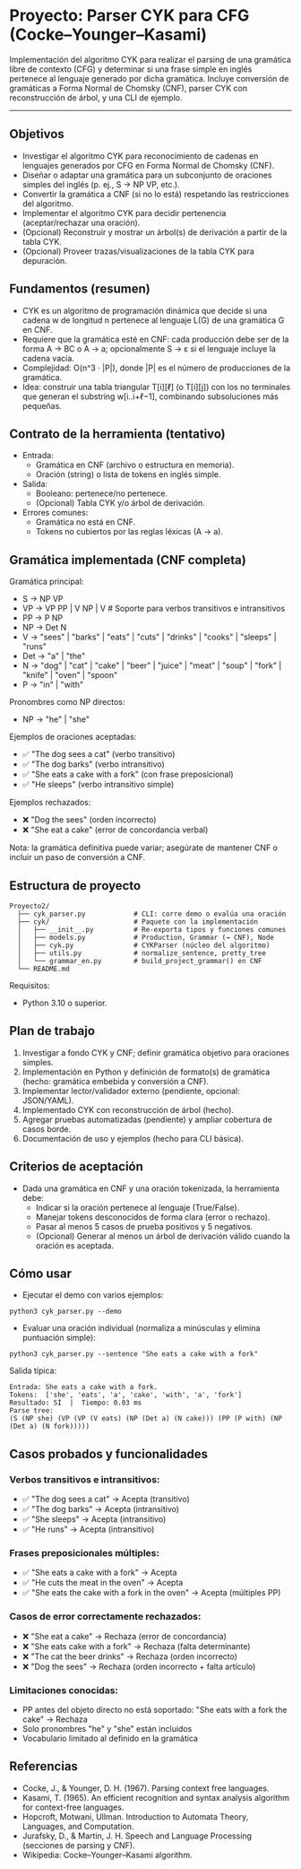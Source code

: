 # Proyecto: Parser CYK para CFG (Cocke–Younger–Kasami)

Implementación del algoritmo CYK para realizar el parsing de una gramática libre de contexto (CFG) y determinar si una frase simple en inglés pertenece al lenguaje generado por dicha gramática. Incluye conversión de gramáticas a Forma Normal de Chomsky (CNF), parser CYK con reconstrucción de árbol, y una CLI de ejemplo.


---

## Objetivos

- Investigar el algoritmo CYK para reconocimiento de cadenas en lenguajes generados por CFG en Forma Normal de Chomsky (CNF).
- Diseñar o adaptar una gramática para un subconjunto de oraciones simples del inglés (p. ej., S → NP VP, etc.).
- Convertir la gramática a CNF (si no lo está) respetando las restricciones del algoritmo.
- Implementar el algoritmo CYK para decidir pertenencia (aceptar/rechazar una oración).
- (Opcional) Reconstruir y mostrar un árbol(s) de derivación a partir de la tabla CYK.
- (Opcional) Proveer trazas/visualizaciones de la tabla CYK para depuración.

## Fundamentos (resumen)

- CYK es un algoritmo de programación dinámica que decide si una cadena w de longitud n pertenece al lenguaje L(G) de una gramática G en CNF.
- Requiere que la gramática esté en CNF: cada producción debe ser de la forma A → BC o A → a; opcionalmente S → ε si el lenguaje incluye la cadena vacía.
- Complejidad: O(n^3 · |P|), donde |P| es el número de producciones de la gramática.
- Idea: construir una tabla triangular T[i][ℓ] (o T[i][j]) con los no terminales que generan el substring w[i..i+ℓ−1], combinando subsoluciones más pequeñas.

## Contrato de la herramienta (tentativo)

- Entrada:
  - Gramática en CNF (archivo o estructura en memoria).
  - Oración (string) o lista de tokens en inglés simple.
- Salida:
  - Booleano: pertenece/no pertenece.
  - (Opcional) Tabla CYK y/o árbol de derivación.
- Errores comunes:
  - Gramática no está en CNF.
  - Tokens no cubiertos por las reglas léxicas (A → a).

## Gramática implementada (CNF completa)

Gramática principal:
- S → NP VP
- VP → VP PP | V NP | V                    # Soporte para verbos transitivos e intransitivos
- PP → P NP
- NP → Det N
- V → "sees" | "barks" | "eats" | "cuts" | "drinks" | "cooks" | "sleeps" | "runs"
- Det → "a" | "the"
- N → "dog" | "cat" | "cake" | "beer" | "juice" | "meat" | "soup" | "fork" | "knife" | "oven" | "spoon"
- P → "in" | "with"

Pronombres como NP directos:
- NP → "he" | "she"

Ejemplos de oraciones aceptadas:
- ✅ "The dog sees a cat" (verbo transitivo)
- ✅ "The dog barks" (verbo intransitivo)
- ✅ "She eats a cake with a fork" (con frase preposicional)
- ✅ "He sleeps" (verbo intransitivo simple)

Ejemplos rechazados:
- ❌ "Dog the sees" (orden incorrecto)
- ❌ "She eat a cake" (error de concordancia verbal)

Nota: la gramática definitiva puede variar; asegúrate de mantener CNF o incluir un paso de conversión a CNF.

## Estructura de proyecto

```
Proyecto2/
  ├── cyk_parser.py            # CLI: corre demo o evalúa una oración
  ├── cyk/                     # Paquete con la implementación
  │   ├── __init__.py          # Re-exporta tipos y funciones comunes
  │   ├── models.py            # Production, Grammar (→ CNF), Node
  │   ├── cyk.py               # CYKParser (núcleo del algoritmo)
  │   ├── utils.py             # normalize_sentence, pretty_tree
  │   └── grammar_en.py        # build_project_grammar() en CNF
  └── README.md
```

Requisitos:
- Python 3.10 o superior.

## Plan de trabajo

1. Investigar a fondo CYK y CNF; definir gramática objetivo para oraciones simples.
2. Implementación en Python y definición de formato(s) de gramática (hecho: gramática embebida y conversión a CNF).
3. Implementar lector/validador externo (pendiente, opcional: JSON/YAML).
4. Implementado CYK con reconstrucción de árbol (hecho).
5. Agregar pruebas automatizadas (pendiente) y ampliar cobertura de casos borde.
6. Documentación de uso y ejemplos (hecho para CLI básica).

## Criterios de aceptación

- Dada una gramática en CNF y una oración tokenizada, la herramienta debe:
  - Indicar si la oración pertenece al lenguaje (True/False).
  - Manejar tokens desconocidos de forma clara (error o rechazo).
  - Pasar al menos 5 casos de prueba positivos y 5 negativos.
  - (Opcional) Generar al menos un árbol de derivación válido cuando la oración es aceptada.

## Cómo usar

- Ejecutar el demo con varios ejemplos:

```
python3 cyk_parser.py --demo
```

- Evaluar una oración individual (normaliza a minúsculas y elimina puntuación simple):

```
python3 cyk_parser.py --sentence "She eats a cake with a fork"
```

Salida típica:

```
Entrada: She eats a cake with a fork.
Tokens:  ['she', 'eats', 'a', 'cake', 'with', 'a', 'fork']
Resultado: SÍ  |  Tiempo: 0.03 ms
Parse tree:
(S (NP she) (VP (VP (V eats) (NP (Det a) (N cake))) (PP (P with) (NP (Det a) (N fork)))))
```

## Casos probados y funcionalidades

### Verbos transitivos e intransitivos:
- ✅ "The dog sees a cat" → Acepta (transitivo)
- ✅ "The dog barks" → Acepta (intransitivo)  
- ✅ "She sleeps" → Acepta (intransitivo)
- ✅ "He runs" → Acepta (intransitivo)

### Frases preposicionales múltiples:
- ✅ "She eats a cake with a fork" → Acepta
- ✅ "He cuts the meat in the oven" → Acepta
- ✅ "She eats the cake with a fork in the oven" → Acepta (múltiples PP)

### Casos de error correctamente rechazados:
- ❌ "She eat a cake" → Rechaza (error de concordancia)
- ❌ "She eats cake with a fork" → Rechaza (falta determinante)
- ❌ "The cat the beer drinks" → Rechaza (orden incorrecto)
- ❌ "Dog the sees" → Rechaza (orden incorrecto + falta artículo)

### Limitaciones conocidas:
- PP antes del objeto directo no está soportado: "She eats with a fork the cake" → Rechaza
- Solo pronombres "he" y "she" están incluidos
- Vocabulario limitado al definido en la gramática

## Referencias

- Cocke, J., & Younger, D. H. (1967). Parsing context free languages.
- Kasami, T. (1965). An efficient recognition and syntax analysis algorithm for context-free languages.
- Hopcroft, Motwani, Ullman. Introduction to Automata Theory, Languages, and Computation.
- Jurafsky, D., & Martin, J. H. Speech and Language Processing (secciones de parsing y CNF).
- Wikipedia: Cocke–Younger–Kasami algorithm.
